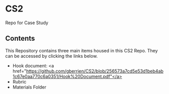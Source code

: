 # CS2
Repo for Case Study

## Contents
This Repository contains three main items housed in this CS2 Repo. They can be accessed by clicking the links below.
- Hook document: <a href="https://github.com/gberrien/CS2/blob/256573a7cd5e53d1beb4ab1c67e0aa770c6a0351/Hook%20Document.pdf"</a>
- Rubric
- Materials Folder
